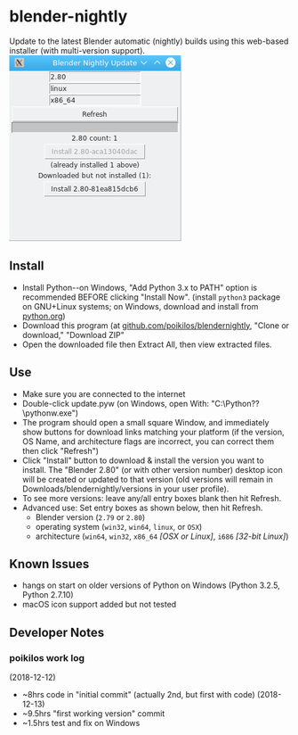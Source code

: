 # blender-nightly
Update to the latest Blender automatic (nightly) builds using this web-based installer (with multi-version support).
![screenshot](https://raw.githubusercontent.com/poikilos/blendernightly/master/screenshot.png)

## Install
* Install Python--on Windows, "Add Python 3.x to PATH" option is recommended BEFORE clicking "Install Now". (install `python3` package on GNU+Linux systems; on Windows, download and install from [python.org](http://www.python.org))
* Download this program (at [github.com/poikilos/blendernightly](https://github.com/poikilos/blendernightly), "Clone or download," "Download ZIP"
* Open the downloaded file then Extract All, then view extracted files.

## Use
* Make sure you are connected to the internet
* Double-click update.pyw (on Windows, open With: "C:\Python??\pythonw.exe")
* The program should open a small square Window, and immediately show buttons for download links matching your platform (if the version, OS Name, and architecture flags are incorrect, you can correct them then click "Refresh")
* Click "Install" button to download & install the version you want to install. The "Blender 2.80" (or with other version number) desktop icon will be created or updated to that version (old versions will remain in Downloads/blendernightly/versions in your user profile).
* To see more versions: leave any/all entry boxes blank then hit Refresh.
* Advanced use: Set entry boxes as shown below, then hit Refresh.
  * Blender version (`2.79` or `2.80`)
  * operating system (`win32`, `win64`, `linux`, or `OSX`)
  * architecture (`win64`, `win32`, `x86_64` *[OSX or Linux]*, `i686` *[32-bit Linux]*)

## Known Issues
* hangs on start on older versions of Python on Windows (Python 3.2.5, Python 2.7.10)
* macOS icon support added but not tested

## Developer Notes

### poikilos work log
(2018-12-12)
* ~8hrs code in "initial commit" (actually 2nd, but first with code)
(2018-12-13)
* ~9.5hrs "first working version" commit
* ~1.5hrs test and fix on Windows
